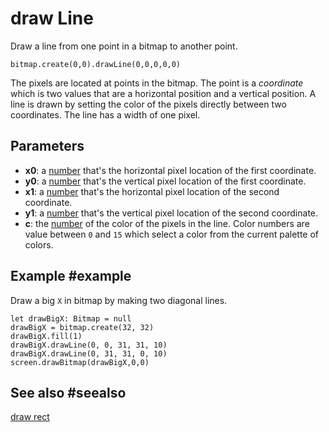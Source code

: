 # draw Line

Draw a line from one point in a bitmap to another point.

```sig
bitmap.create(0,0).drawLine(0,0,0,0,0)
```

The pixels are located at points in the bitmap. The point is a _coordinate_ which is two values that are a horizontal position and a vertical position. A line is drawn by setting the color of the pixels directly between two coordinates. The line has a width of one pixel.

## Parameters

* **x0**: a [number](/types/number) that's the horizontal pixel location of the first coordinate.
* **y0**: a [number](/types/number) that's the vertical pixel location of the first coordinate.
* **x1**: a [number](/types/number) that's the horizontal pixel location of the second coordinate.
* **y1**: a [number](/types/number) that's the vertical pixel location of the second coordinate.
* **c**: the [number](/types/number) of the color of the pixels in the line. Color numbers are value between `0` and `15` which select a color from the current palette of colors.

## Example #example

Draw a big `X` in bitmap by making two diagonal lines.

```blocks
let drawBigX: Bitmap = null
drawBigX = bitmap.create(32, 32)
drawBigX.fill(1)
drawBigX.drawLine(0, 0, 31, 31, 10)
drawBigX.drawLine(0, 31, 31, 0, 10)
screen.drawBitmap(drawBigX,0,0)
```

## See also #seealso

[draw rect](/reference/bitmaps/bitmap/draw-rect)

